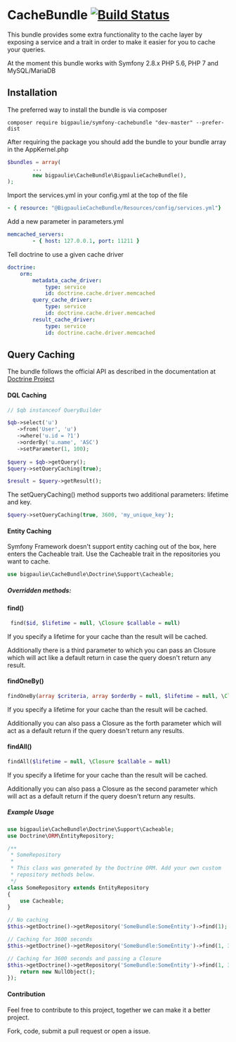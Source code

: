 # CacheBundle [![Build Status](https://travis-ci.org/bigpaulie/cachebundle.svg?branch=master)](https://travis-ci.org/bigpaulie/cachebundle)
This bundle provides some extra functionality to the cache layer by exposing a service and a trait in order to make it easier for you to cache your queries.

At the moment this bundle works with Symfony 2.8.x PHP 5.6, PHP 7 and MySQL/MariaDB 
## Installation
The preferred way to install the bundle is via composer
```
composer require bigpaulie/symfony-cachebundle "dev-master" --prefer-dist
```

After requiring the package you should add the bundle to your bundle array in the AppKernel.php
```php
$bundles = array(
        ...
        new bigpaulie\CacheBundle\BigpaulieCacheBundle(),
);
```

Import the services.yml in your config.yml at the top of the file
```yml
- { resource: "@BigpaulieCacheBundle/Resources/config/services.yml"}
```

Add a new parameter in parameters.yml
```yml
memcached_servers:
        - { host: 127.0.0.1, port: 11211 }
```

Tell doctrine to use a given cache driver
```yml
doctrine:
    orm:
        metadata_cache_driver:
            type: service
            id: doctrine.cache.driver.memcached
        query_cache_driver:
            type: service
            id: doctrine.cache.driver.memcached
        result_cache_driver:
            type: service
            id: doctrine.cache.driver.memcached
```

## Query Caching
The bundle follows the official API as described in the documentation at [Doctrine Project](http://docs.doctrine-project.org/projects/doctrine-orm/en/latest/reference/caching.html)
#### DQL Caching


```php
// $qb instanceof QueryBuilder

$qb->select('u')
   ->from('User', 'u')
   ->where('u.id = ?1')
   ->orderBy('u.name', 'ASC')
   ->setParameter(1, 100);
   
$query = $qb->getQuery();
$query->setQueryCaching(true);

$result = $query->getResult();
```

The setQueryCaching() method supports two additional parameters: lifetime and key.
```php
$query->setQueryCaching(true, 3600, 'my_unique_key');
```

#### Entity Caching
Symfony Framework doesn't support entity caching out of the box, here enters the Cacheable trait.
Use the Cacheable trait in the repositories you want to cache.

```php
use bigpaulie\CacheBundle\Doctrine\Support\Cacheable;
```

##### Overridden methods:
#### find()
```php
 find($id, $lifetime = null, \Closure $callable = null)
```
If you specify a lifetime for your cache than the result will be cached.

Additionally there is a third parameter to which you can pass an Closure which will act like a default return in case the query doesn't return any result.

#### findOneBy()
```php
findOneBy(array $criteria, array $orderBy = null, $lifetime = null, \Closure $callable = null)
```

If you specify a lifetime for your cache than the result will be cached.

Additionally you can also pass a Closure as the forth parameter which will act as a default return if the query doesn't return any results.

#### findAll()
```php
findAll($lifetime = null, \Closure $callable = null)
```

If you specify a lifetime for your cache than the result will be cached.

Additionally you can also pass a Closure as the second parameter which will act as a default return if the query doesn't return any results.

##### Example Usage
```php
use bigpaulie\CacheBundle\Doctrine\Support\Cacheable;
use Doctrine\ORM\EntityRepository;

/**
 * SomeRepository
 *
 * This class was generated by the Doctrine ORM. Add your own custom
 * repository methods below.
 */
class SomeRepository extends EntityRepository
{
    use Cacheable;
}
```

```php
// No caching
$this->getDoctrine()->getRepository('SomeBundle:SomeEntity')->find(1);

// Caching for 3600 seconds
$this->getDoctrine()->getRepository('SomeBundle:SomeEntity')->find(1, 3600);

// Caching for 3600 seconds and passing a Closure
$this->getDoctrine()->getRepository('SomeBundle:SomeEntity')->find(1, 3600, function () {
    return new NullObject();
});
```

#### Contribution
Feel free to contribute to this project, together we can make it a better project. 

Fork, code, submit a pull request or open a issue.